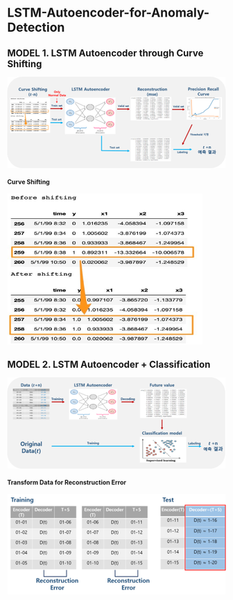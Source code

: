 # LSTM-Autoencoder-for-Anomaly-Detection

## MODEL 1. LSTM Autoencoder through Curve Shifting
<img src="./etc/lstm-autoencoder-curve-shifting.png">

#### Curve Shifting
<img src="./etc/curve-shifting.jpg" width="450px">
<br>

## MODEL 2. LSTM Autoencoder + Classification 
<img src="./etc/lstm-autoencoder-clf.png">

#### Transform Data for Reconstruction Error
<img src="./etc/dataset-reconsturction.png" width="550px" >
